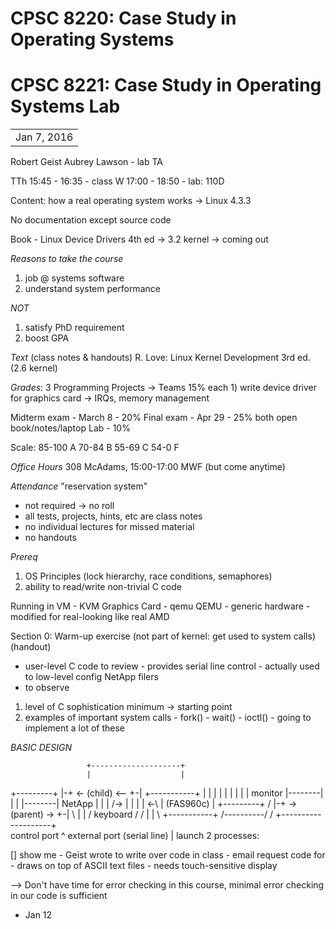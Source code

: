 # CPSC 8220:  Case Study in Operating Systems
# CPSC 8221:  Case Study in Operating Systems Lab

|             |
| ----------: |
| Jan 7, 2016 |

Robert Geist
Aubrey Lawson - lab TA

TTh 15:45 - 16:35 - class
W 17:00 - 18:50 - lab: 110D

Content:  how a real operating system works -> Linux 4.3.3

No documentation except source code

Book - Linux Device Drivers 4th ed -> 3.2 kernel -> coming out

_Reasons to take the course_
1) job @ systems software
2) understand system performance

_NOT_
1) satisfy PhD requirement
2) boost GPA

_Text_ (class notes & handouts)
        R. Love: Linux Kernel Development 3rd ed. (2.6 kernel)

_Grades_:
3 Programming Projects -> Teams 15% each
        1) write device driver for graphics card -> IRQs, memory management

Midterm exam - March 8 - 20%
Final exam - Apr 29 - 25%
        both open book/notes/laptop
Lab - 10%

Scale:
85-100 A
70-84  B
55-69  C
54-0   F

_Office Hours_
308 McAdams, 15:00-17:00 MWF (but come anytime)

_Attendance_
"reservation system"
- not required -> no roll
- all tests, projects, hints, etc are class notes
- no individual lectures for missed material
- no handouts

_Prereq_
1) OS Principles (lock hierarchy, race conditions, semaphores)
2) ability to read/write non-trivial C code

Running in VM - KVM
Graphics Card - qemu
QEMU - generic hardware
     - modified for real-looking like real AMD

Section 0:  Warm-up exercise (not part of kernel: get used to system calls)
(handout)
- user-level C code to review
        - provides serial line control
        - actually used to low-level config NetApp filers
- to observe
1) level of C sophistication
        minimum -> starting point
2) examples of important system calls
        - fork()
        - wait()
        - ioctl() - going to implement a lot of these

_BASIC DESIGN_

                     +--------------------+
                     |                    |
  +---------+        |-+ <- (child) <-- +-|        +-----------+
  |         |        | |                | |        |           |
  | monitor |--------| |                | |--------| NetApp    |
  |         |    /-> | |                | | <-\    | (FAS960c) |
  +---------+   /    |-+ -> (parent) -> +-|    \   |           |
 / keyboard /  /     |                    |     \  +-----------+
/----------/  /      +--------------------+      \
            control port       ^          external port (serial line)
                               |
                       launch 2 processes:

[] show me - Geist wrote to write over code in class
           - email request code for
           - draws on top of ASCII text files
           - needs touch-sensitive display

--> Don't have time for error checking in this course, minimal error
checking in our code is sufficient

- Jan 12


